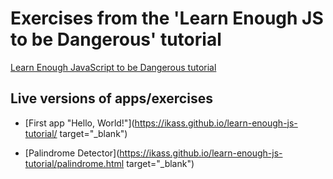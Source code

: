 # Exercises from the 'Learn Enough JS to be Dangerous' tutorial

[Learn Enough JavaScript to be Dangerous tutorial](https://www.learnenough.com/javascript)

## Live versions of apps/exercises
- [First app "Hello, World!"](https://ikass.github.io/learn-enough-js-tutorial/ target="_blank")

- [Palindrome Detector](https://ikass.github.io/learn-enough-js-tutorial/palindrome.html target="_blank")